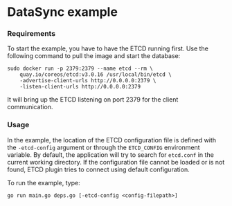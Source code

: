 # DataSync example

### Requirements

To start the example, you have to have the ETCD running first.
Use the following command to pull the image and start the database:
```
sudo docker run -p 2379:2379 --name etcd --rm \
    quay.io/coreos/etcd:v3.0.16 /usr/local/bin/etcd \
    -advertise-client-urls http://0.0.0.0:2379 \
    -listen-client-urls http://0.0.0.0:2379
```

It will bring up the ETCD listening on port 2379 for the client communication.

### Usage

In the example, the location of the ETCD configuration file is defined
with the `-etcd-config` argument or through the `ETCD_CONFIG`
environment variable. By default, the application will try to search 
for `etcd.conf` in the current working directory. If the configuration 
file cannot be loaded or is not found, ETCD plugin tries to connect
using default configuration.

To run the example, type:
```
go run main.go deps.go [-etcd-config <config-filepath>]
```

